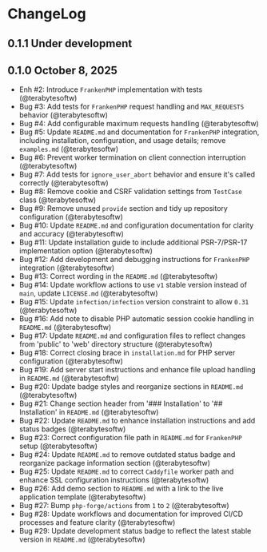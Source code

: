 # ChangeLog

## 0.1.1 Under development

## 0.1.0 October 8, 2025

- Enh #2: Introduce `FrankenPHP` implementation with tests (@terabytesoftw)
- Bug #3: Add tests for `FrankenPHP` request handling and `MAX_REQUESTS` behavior (@terabytesoftw)
- Bug #4: Add configurable maximum requests handling (@terabytesoftw)
- Bug #5: Update `README.md` and documentation for `FrankenPHP` integration, including installation, configuration, and usage details; remove `examples.md` (@terabytesoftw)
- Bug #6: Prevent worker termination on client connection interruption (@terabytesoftw)
- Bug #7: Add tests for `ignore_user_abort` behavior and ensure it's called correctly (@terabytesoftw)
- Bug #8: Remove cookie and CSRF validation settings from `TestCase` class (@terabytesoftw)
- Bug #9: Remove unused `provide` section and tidy up repository configuration (@terabytesoftw)
- Bug #10: Update `README.md` and configuration documentation for clarity and accuracy (@terabytesoftw)
- Bug #11: Update installation guide to include additional PSR-7/PSR-17 implementation option (@terabytesoftw)
- Bug #12: Add development and debugging instructions for `FrankenPHP` integration (@terabytesoftw)
- Bug #13: Correct wording in the `README.md` (@terabytesoftw)
- Bug #14: Update workflow actions to use `v1` stable version instead of `main`, update `LICENSE.md` (@terabytesoftw)
- Bug #15: Update `infection/infection` version constraint to allow `0.31` (@terabytesoftw)
- Bug #16: Add note to disable PHP automatic session cookie handling in `README.md` (@terabytesoftw)
- Bug #17: Update `README.md` and configuration files to reflect changes from 'public' to 'web' directory structure (@terabytesoftw)
- Bug #18: Correct closing brace in `installation.md` for PHP server configuration (@terabytesoftw)
- Bug #19: Add server start instructions and enhance file upload handling in `README.md` (@terabytesoftw)
- Bug #20: Update badge styles and reorganize sections in `README.md` (@terabytesoftw)
- Bug #21: Change section header from '### Installation' to '## Installation' in `README.md` (@terabytesoftw)
- Bug #22: Update `README.md` to enhance installation instructions and add status badges (@terabytesoftw)
- Bug #23: Correct configuration file path in `README.md` for `FrankenPHP` setup (@terabytesoftw)
- Bug #24: Update `README.md` to remove outdated status badge and reorganize package information section (@terabytesoftw)
- Bug #25: Update `README.md` to correct `Caddyfile` worker path and enhance SSL configuration instructions (@terabytesoftw)
- Bug #26: Add demo section to `README.md` with a link to the live application template (@terabytesoftw)
- Bug #27: Bump `php-forge/actions` from `1` to `2` (@terabytesoftw)
- Bug #28: Update workflows and documentation for improved CI/CD processes and feature clarity (@terabytesoftw)
- Bug #29: Update development status badge to reflect the latest stable version in `README.md` (@terabytesoftw)
